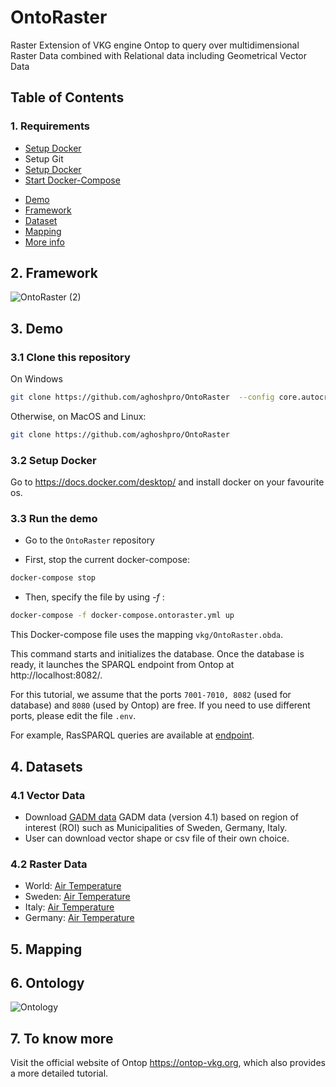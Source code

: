# OntoRaster
Raster Extension of VKG engine Ontop to query over multidimensional Raster Data combined with Relational data including Geometrical Vector Data

## Table of Contents
### 1. Requirements
 - [Setup Docker](https://www.docker.com/)
 - Setup Git
 - [Setup Docker](#setup-docker)
 - [Start Docker-Compose](#start-docker-compose)
* [Demo](#demo)
* [Framework](#framework)
* [Dataset](#dataset)
* [Mapping](#mapping)
* [More info](#to-know-more)

## 2. Framework

![OntoRaster (2)](https://github.com/aghoshpro/OntoRaster/assets/71174892/49751ecd-ba5b-49ef-8071-18f68e0dde37)


## 3. Demo
### 3.1 Clone this repository

On Windows
```sh
git clone https://github.com/aghoshpro/OntoRaster  --config core.autocrlf=input
```

Otherwise, on MacOS and Linux:
```sh
git clone https://github.com/aghoshpro/OntoRaster
```

### 3.2 Setup Docker
Go to https://docs.docker.com/desktop/ and install docker on your favourite os.

### 3.3 Run the demo
* Go to the `OntoRaster` repository
  
* First, stop the current docker-compose:
```sh
docker-compose stop
```

* Then, specify the file by using *-f* : 
```sh
docker-compose -f docker-compose.ontoraster.yml up
```

This Docker-compose file uses the mapping `vkg/OntoRaster.obda`.

This command starts and initializes the database. Once the database is ready, it launches the SPARQL endpoint from Ontop at http://localhost:8082/.

For this tutorial, we assume that the ports `7001-7010, 8082` (used for database) and `8080` (used by Ontop) are free. If you need to use different ports, please edit the file `.env`.

For example, RasSPARQL queries are available at [endpoint](http://localhost:8082/).


## 4. Datasets

### 4.1 Vector Data
* Download [GADM data](https://gadm.org/download_country.html) GADM data (version 4.1) based on region of interest (ROI) such as Municipalities of Sweden, Germany, Italy.
* User can download vector shape or csv file of their own choice.

### 4.2 Raster Data
* World: [Air Temperature](https://psl.noaa.gov/data/gridded/data.UDel_AirT_Precip.html)
* Sweden: [Air Temperature](https://psl.noaa.gov/data/gridded/data.UDel_AirT_Precip.html)
* Italy: [Air Temperature](https://psl.noaa.gov/data/gridded/data.UDel_AirT_Precip.html)
* Germany: [Air Temperature](https://psl.noaa.gov/data/gridded/data.UDel_AirT_Precip.html)


## 5. Mapping

## 6. Ontology

![Ontology](https://github.com/aghoshpro/OntoRaster/assets/71174892/d4ba1875-e589-4f36-b108-28b9f5d2cb50)


## 7. To know more

Visit the official website of Ontop https://ontop-vkg.org, which also provides a more detailed tutorial.



